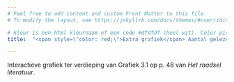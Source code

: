 ```yaml
---
# Feel free to add content and custom Front Matter to this file.
# To modify the layout, see https://jekyllrb.com/docs/themes/#overriding-theme-defaults

# kleur is een html kleurnaam of een code #dfdfdf (heel wit). Color picker: https://htmlcolorcodes.com/.
title:  "<span style=\"color: red;\">Extra grafiek</span> Aantal gelezen boeken per jaar per leeftijdsgroep"

---
```

Interactieve grafiek ter verdieping van Grafiek 3.1 op p. 48 van *Het raadsel literatuur*.


<script src="https://d3js.org/d3.v6.min.js" defer></script>
<script src="https://d3js.org/d3-scale.v3.min.js" defer></script>
<script src="js/companion_chart_3-1-1_books-per-year_agegroups.js" defer></script>

<div class="chart_float" id="chart_3-1-1_books-per-year_agegroups_mean"></div>
<div class="chart_float" id="chart_3-1-1_books-per-year_agegroups_hist"></div>



<!-- **Hoe zijn de metingen te repliceren?**
VOORBEELDQUERY HIER! -->
